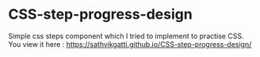 # CSS-step-progress-design
Simple css steps component which I tried to implement to practise CSS.
You view it here : https://sathvikgatti.github.io/CSS-step-progress-design/

